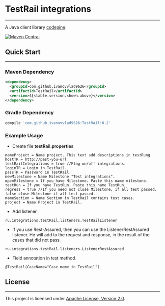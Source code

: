 # TestRail integrations
--------------------------

A Java client library [codepine](https://github.com/codepine/testrail-api-java-client).

[![Maven Central](https://maven-badges.herokuapp.com/maven-central/com.github.ivanovvlad9626/TestRail/badge.svg)](https://maven-badges.herokuapp.com/maven-central/com.github.ivanovvlad9626/TestRail)

## Quick Start
--------------

### Maven Dependency
```xml
<dependency>
  <groupId>com.github.ivanovvlad9626</groupId>
  <artifactId>TestRail</artifactId>
  <version>${stable.version.shown.above}</version>
</dependency>
```
### Gradle Dependency
```groovy
compile 'com.github.ivanovvlad9626:TestRail:0.2'
```

### Example Usage
* Create file **testRail.properties** 
```properties
nameProject = Name project. This text add descriptions in testRung
hostTR = http://past-you-url
testRailIntegrations = true //Flag on/off integrations.
loginTR = Login in TestRail.
passTR = Password in TestRail.
newMilestone = Name Milestone "Test integrations".
openMilestone = If you have Milestone. Paste this name milestone.
testRun = If you have TestRun. Paste this name TestRun.
regress = true //If you need not close Milestone, if all test passed. false close Milestone if all test passed.
nameSection = Name Section in TestRail contains test cases.
project = Name Project in TestRail.
```
* Add listener 
```
ru.integrations.testRail.listeners.TestRailListener
```
* If you use Rest-Assured, then you can use the ListenerRestAssured listener. He will add to the request and response, in the result of the cases that did not pass. 
```text
ru.integrations.testRail.listeners.ListenerRestAssured
```
* Field annotation in test method.
```text
@TestRail(CaseName="Case name in TestRail")
```

## License
----------
This project is licensed under [Apache License, Version 2.0](https://opensource.org/licenses/Apache-2.0).
